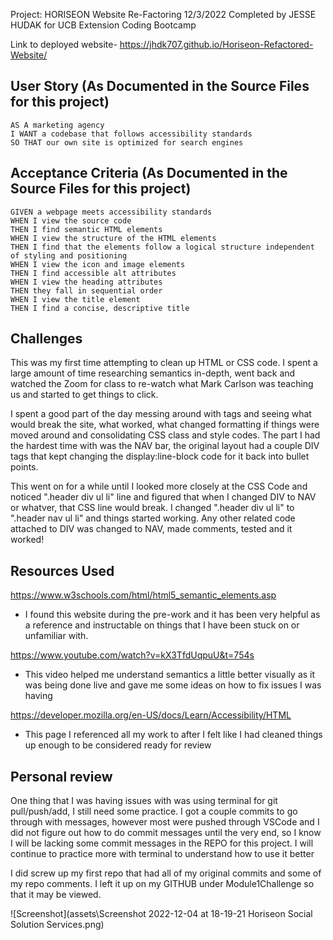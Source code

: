 
Project: HORISEON Website Re-Factoring 12/3/2022
Completed by JESSE HUDAK for UCB Extension Coding Bootcamp

Link to deployed website- https://jhdk707.github.io/Horiseon-Refactored-Website/


## User Story (As Documented in the Source Files for this project)

```
AS A marketing agency
I WANT a codebase that follows accessibility standards
SO THAT our own site is optimized for search engines
```

## Acceptance Criteria (As Documented in the Source Files for this project)

```
GIVEN a webpage meets accessibility standards
WHEN I view the source code
THEN I find semantic HTML elements
WHEN I view the structure of the HTML elements
THEN I find that the elements follow a logical structure independent of styling and positioning
WHEN I view the icon and image elements
THEN I find accessible alt attributes
WHEN I view the heading attributes
THEN they fall in sequential order
WHEN I view the title element
THEN I find a concise, descriptive title
```

## Challenges 

This was my first time attempting to clean up HTML or CSS code. I spent a large amount of time researching semantics in-depth, went back and watched the Zoom for class to re-watch what Mark Carlson was teaching us and started to get things to click. 

I spent a good part of the day messing around with tags and seeing what would break the site, what worked, what changed formatting if things were moved around and consolidating CSS class and style codes. The part I had the hardest time with was the NAV bar, the original layout had a couple DIV tags that kept changing the display:line-block code for it back into bullet points. 

This went on for a while until I looked more closely at the CSS Code and noticed ".header div ul li" line and figured that when I changed DIV to NAV or whatver, that CSS line would break. I changed ".header div ul li" to ".header nav ul li" and things started working. Any other related code attached to DIV was changed to NAV, made comments, tested and it worked! 

## Resources Used 

https://www.w3schools.com/html/html5_semantic_elements.asp 
 - I found this website during the pre-work and it has been very helpful as a reference and instructable on things that I have been stuck on or unfamiliar with. 

https://www.youtube.com/watch?v=kX3TfdUqpuU&t=754s
  - This video helped me understand semantics a little better visually as it was being done live and gave me some ideas on how to fix issues I was having

https://developer.mozilla.org/en-US/docs/Learn/Accessibility/HTML
 - This page I referenced all my work to after I felt like I had cleaned things up enough to be considered ready for review 

 ## Personal review

 One thing that I was having issues with was using terminal for git pull/push/add, I still need some practice. I got a couple commits to go through with messages, however most were pushed through VSCode and I did not figure out how to do commit messages until the very end, so I know I will be lacking some commit messages in the REPO for this project. I will continue to practice more with terminal to understand how to use it better 

 I did screw up my first repo that had all of my original commits and some of my repo comments. I left it up on my GITHUB under Module1Challenge so that it may be viewed. 

![Screenshot](assets\Screenshot 2022-12-04 at 18-19-21 Horiseon Social Solution Services.png) 